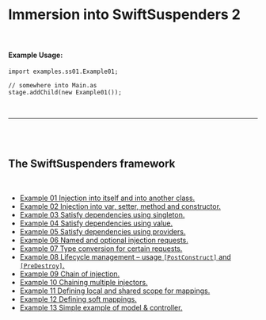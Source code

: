 <br><br>

# Immersion into SwiftSuspenders 2
<br>


#### Example Usage:
```as3
import examples.ss01.Example01;

// somewhere into Main.as
stage.addChild(new Example01());
```
<br>

----------
<br><br>


## The SwiftSuspenders framework
<br>

- [Example 01 Injection into itself and into another class.](https://github.com/alexkulagin/swiftsuspenders-examples/tree/master/src/examples/ss01)
- [Example 02 Injection into var, setter, method and constructor.](https://github.com/alexkulagin/swiftsuspenders-examples/tree/master/src/examples/ss02)
- [Example 03 Satisfy dependencies using singleton.](https://github.com/alexkulagin/swiftsuspenders-examples/tree/master/src/examples/ss03)
- [Example 04 Satisfy dependencies using value.](https://github.com/alexkulagin/swiftsuspenders-examples/tree/master/src/examples/ss04)
- [Example 05 Satisfy dependencies using providers.](https://github.com/alexkulagin/swiftsuspenders-examples/tree/master/src/examples/ss05)
- [Example 06 Named and optional injection requests.](https://github.com/alexkulagin/swiftsuspenders-examples/tree/master/src/examples/ss06)
- [Example 07 Type conversion for certain requests.](https://github.com/alexkulagin/swiftsuspenders-examples/tree/master/src/examples/ss07)
- [Example 08 Lifecycle management – usage `[PostConstruct]` and `[PreDestroy]`.](https://github.com/alexkulagin/swiftsuspenders-examples/tree/master/src/examples/ss08)
- [Example 09 Chain of injection.](https://github.com/alexkulagin/swiftsuspenders-examples/tree/master/src/examples/ss09)
- [Example 10 Chaining multiple injectors.](https://github.com/alexkulagin/swiftsuspenders-examples/tree/master/src/examples/ss10)
- [Example 11 Defining local and shared scope for mappings.](https://github.com/alexkulagin/swiftsuspenders-examples/tree/master/src/examples/ss11)
- [Example 12 Defining soft mappings.](https://github.com/alexkulagin/swiftsuspenders-examples/tree/master/src/examples/ss12)
- [Example 13 Simple example of model & controller.](https://github.com/alexkulagin/swiftsuspenders-examples/tree/master/src/examples/ss13)

<br><br>